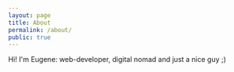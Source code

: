 ```yaml
---
layout: page
title: About
permalink: /about/
public: true
---
```


Hi! I'm Eugene: web-developer, digital nomad and just a nice guy ;)
